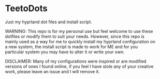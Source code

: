 # TeetoDots
Just my hyprland dot files and install script.

WARNING: 
  This repo is for my personal use but feel welcome to use these dotfiles or modify them to suit your needs.
  However, since this repo is mainly used as a way for me to quickly install my hyprland configuration on a new
  system, the install script is made to work for ME and for you particular system you may have to alter it or write 
  your own.

DISCLAIMER:
  Many of my configurations were inspired or are modified versions of ones I found online, if you feel I have stole any
  of your creative work, please leave an issue and I will remove it.
